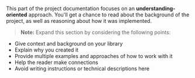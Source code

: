 This part of the project documentation focuses on an
**understanding-oriented** approach. You'll get a
chance to read about the background of the project,
as well as reasoning about how it was implemented. 

> **Note:** Expand this section by considering the
> following points:

- Give context and background on your library
- Explain why you created it
- Provide multiple examples and approaches of how
    to work with it
- Help the reader make connections
- Avoid writing instructions or technical descriptions
    here